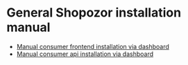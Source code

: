 # General Shopozor installation manual

- [Manual consumer frontend installation via dashboard](/doc/manual-consumer-frontend.md)
- [Manual consumer api installation via dashboard](/doc/manual-consumer-api.md)

